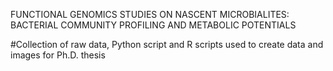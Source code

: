 FUNCTIONAL GENOMICS STUDIES ON NASCENT MICROBIALITES: BACTERIAL COMMUNITY PROFILING AND METABOLIC POTENTIALS

#Collection of raw data, Python script and R scripts used to create data and images for Ph.D. thesis




